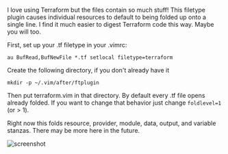 I love using Terraform but the files contain so much stuff! This filetype plugin causes individual resources to default to being folded up onto a single line. I find it much easier to digest Terraform code this way. Maybe you will too.

First, set up your .tf filetype in your .vimrc:

    au BufRead,BufNewFile *.tf setlocal filetype=terraform

Create the following directory, if you don't already have it

    mkdir -p ~/.vim/after/ftplugin

Then put terraform.vim in that directory. By default every .tf file opens already folded. If you want to change that behavior just change `foldlevel=1` (or > 1).

Right now this folds resource, provider, module, data, output, and variable stanzas. There may be more here in the future.

![screenshot](https://cloud.githubusercontent.com/assets/156436/12099980/ff94a0b4-b2f9-11e5-997a-4aed67f4bb51.png)
